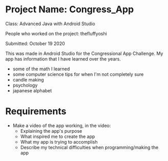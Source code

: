 # Project Name: Congress_App

Class: Advanced Java with Android Studio

People who worked on the project: thefluffyoshi

Submitted: October 19 2020

This was made in Android Studio for the Congressional App Challenge. My app has information that I have learned over the years.
- some of the math I learned
- some computer science tips for when I'm not completely sure
- candle making
- psychology
- japanese alphabet

# Requirements
- Make a video of the app working, in the video:
  - Explaining the app's purpose
  - What inspired me to create the app
  - What my app is trying to accomplish
  - Describe my technical difficulties when programming/making the app
